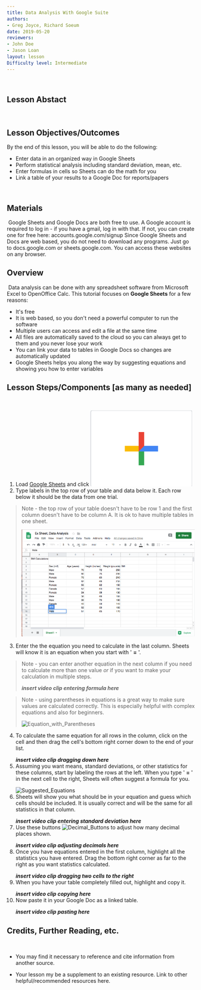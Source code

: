 ```yaml
---
title: Data Analysis With Google Suite
authors:
- Greg Joyce, Richard Soeum
date: 2019-05-20
reviewers:
- John Doe
- Jason Loan
layout: lesson
Difficulty level: Intermediate
---
```

​
## Lesson Abstact
​
## Lesson Objectives/Outcomes

By the end of this lesson, you will be able to do the following:

* Enter data in an organized way in Google Sheets
* Perform statistical analysis including standard deviation, mean, etc.
* Enter formulas in cells so Sheets can do the math for you
* Link a table of your results to a Google Doc for reports/papers

​
## Materials
​
Google Sheets and Google Docs are both free to use. A Google account is required to log in - if you have a gmail, log in with that. If not, you can create one for free here: accounts.google.com/signup
Since Google Sheets and Docs are web based, you do not need to download any programs. Just go to docs.google.com or sheets.google.com. You can access these websites on any browser.
​
## Overview
​
Data analysis can be done with any spreadsheet software from Microsoft Excel to OpenOffice Calc. This tutorial focuses on **Google Sheets** for a few reasons:
* It's free
* It is web based, so you don't need a powerful computer to run the software
* Multiple users can access and edit a file at the same time
* All files are automatically saved to the cloud so you can always get to them and you never lose your work
* You can link your data to tables in Google Docs so changes are automatically updated
* Google Sheets helps you along the way by suggesting equations and showing you how to enter variables
​
## Lesson Steps/Components [as many as needed]
​
1. Load [Google Sheets](https://www.google.com ) and click ![new file button](https://github.com/ymonteagudo9896/pierce-hacker-submissions/blob/master/New_file_logo.png)
2. Type labels in the top row of your table and data below it. Each row below it should be the data from one trial.
> Note - the top row of your table doesn't have to be row 1 and the first column doesn't have to be column A. It is ok to have multiple tables in one sheet.</p>![Table_Layout](https://github.com/ymonteagudo9896/pierce-hacker-submissions/blob/master/lessons/Table_Layout.png)
3. Enter the the equation you need to calculate in the last column. Sheets will know it is an equation when you start with ' **=** '.
>Note - you can enter another equation in the next column if you need to calculate more than one value _or_ if you want to make your calculation in multiple steps.</p>__*insert video clip entering formula here*__

>Note - using parentheses in equations is a great way to make sure values are calculated correctly. This is especially helpful with complex equations and also for beginners.</p>![Equation_with_Parentheses](https://github.com/ymonteagudo9896/pierce-hacker-submissions/blob/master/lessons/Equation_with_Parentheses.png) 
4. To calculate the same equation for all rows in the column, click on the cell and then drag the cell's bottom right corner down to the end of your list.</p>__*insert video clip dragging down here*__
 5. Assuming you want means, standard deviations, or other statistics for these columns, start by labeling the rows at the left. When you type ' **=** ' in the next cell to the right, Sheets will often suggest a formula for you.</p>![Suggested_Equations](https://github.com/ymonteagudo9896/pierce-hacker-submissions/blob/master/lessons/Suggested_Equations.png)
 6. Sheets will show you what should be in your equation and guess which cells should be included. It is usually correct and will be the same for all statistics in that column.</p> __*insert video clip entering standard deviation here*__
 7. Use these buttons ![Decimal_Buttons](https://github.com/ymonteagudo9896/pierce-hacker-submissions/blob/master/lessons/Decimal_Buttons.png) to adjust how many decimal places shown.</p> __*insert video clip adjusting decimals here*__
 8. Once you have equations entered in the first column, highlight all the statistics you have entered. Drag the bottom right corner as far to the right as you want statistics calculated.</p>__*insert video clip dragging two cells to the right*__
 9. When you have your table completely filled out, highlight and copy it.</p>__*insert video clip copying here*__
 10. Now paste it in your Google Doc as a linked table. </p>__*insert video clip pasting here*__

## Credits, Further Reading, etc.
​

* You may find it necessary to reference and cite information from another source.

* Your lesson my be a supplement to an existing resource. Link to other helpful/recommended resources here.
<!--stackedit_data:
eyJoaXN0b3J5IjpbMzEzMzM0NjksLTE0MzE5NzI1NzYsLTg5Nz
gwNjcyNiwtMTM5OTI2NDE4NywxNDg2NjIzMTYwLDE2NzM4NjYy
NTYsMTA0MzIwMjYxMiwtMTEyNDM4NjU1NCwtMTkzODAwOTY5NC
wxMTM2ODA5Nzc3LC0xNDg3MTYyNjQ3LC0xNzI5MDgyMTc4XX0=

-->